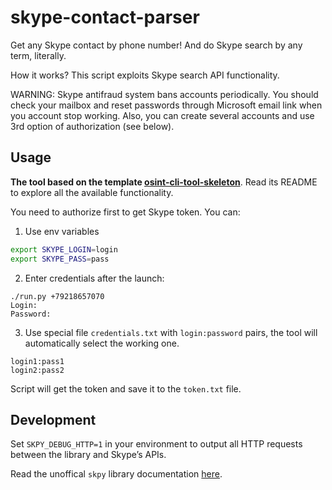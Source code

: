 # skype-contact-parser

Get any Skype contact by phone number! And do Skype search by any term, literally.

How it works? This script exploits Skype search API functionality.

WARNING: Skype antifraud system bans accounts periodically. You should check your mailbox
and reset passwords through Microsoft email link when you account stop working. Also, you can
create several accounts and use 3rd option of authorization (see below).

## Usage

**The tool based on the template [osint-cli-tool-skeleton](https://github.com/soxoj/osint-cli-tool-skeleton)**. Read its README to explore all the available functionality.

You need to authorize first to get Skype token. You can:

1. Use env variables
```sh
export SKYPE_LOGIN=login
export SKYPE_PASS=pass
```

2. Enter credentials after the launch:
```
./run.py +79218657070
Login: 
Password: 
```

3. Use special file `credentials.txt` with `login:password` pairs, the tool will automatically select the working one.
```
login1:pass1
login2:pass2
```

Script will get the token and save it to the `token.txt` file.

## Development

Set `SKPY_DEBUG_HTTP=1` in your environment to output all HTTP requests between the library and Skype’s APIs.

Read the unoffical `skpy` library documentation [here](https://skpy.t.allofti.me/).
